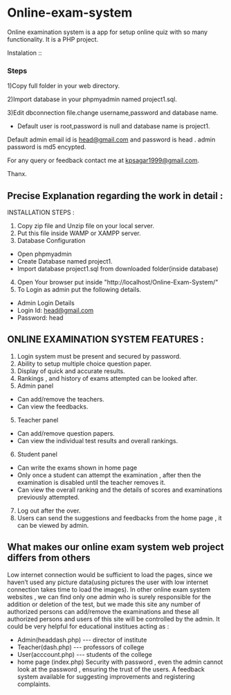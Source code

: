# Online-exam-system

Online examination system is a app for setup online quiz with so many functionality.
It is a PHP project.

Instalation ::

### Steps

1)Copy full folder in your web directory.

2)Import database in your phpmyadmin named project1.sql.

3)Edit dbconnection file.change username,password and database name.

- Default user is root,password is null and database name is project1.

Default admin email id is head@gmail.com and password is head .
admin password is md5 encypted.

For any query or feedback contact me at kpsagar1999@gmail.com.

Thanx.

## Precise Explanation regarding the work in detail :

INSTALLATION STEPS :

1. Copy zip file and Unzip file on your local server.
2. Put this file inside WAMP or XAMPP server.
3. Database Configuration

- Open phpmyadmin
- Create Database named project1​.
- Import database project1.sql from downloaded folder(inside database)

4. Open Your browser put inside "http://localhost/Online-Exam-System/"
5. To Login as admin put the following details.

- Admin Login Details
- Login Id: head@gmail.com
- Password: head

## ONLINE EXAMINATION SYSTEM FEATURES :

1. Login system must be present and secured by password.
2. Ability to setup multiple choice question paper.
3. Display of quick and accurate results.
4. Rankings , and history of exams attempted can be looked after.
5. Admin panel

- Can add/remove the teachers.
- Can view the feedbacks.

5.  Teacher panel

- Can add/remove question papers.
- Can view the individual test results and overall rankings.

6.  Student panel

- Can write the exams shown in home page
- Only once a student can attempt the examination , after then the examination is disabled until the teacher removes it.
- Can view the overall ranking and the details of scores and examinations previously attempted.

7. Log out after the over.
8. Users can send the suggestions and feedbacks from the home page , it can be viewed by admin.

## What makes our online exam system web project differs from others

Low internet connection would be sufficient to load the pages, since we haven’t used any picture data(using pictures the user with low internet connection takes time to load the images).
In other online exam system websites , we can find only one admin who is surely responsible for the addition or deletion of the test, but we made this site any number of authorized persons can add/remove the examinations and these all authorized persons and users of this site will be controlled by the admin.
It could be very helpful for educational institues acting as :

- Admin(headdash.php) --- director of institute
- Teacher(dash.php) --- professors of college
- User(acccount.php) --- students of the college
- home page (index.php)
  Security with password , even the admin cannot look at the password , ensuring the trust of the users.
  A feedback system available for suggesting improvements and registering complaints.